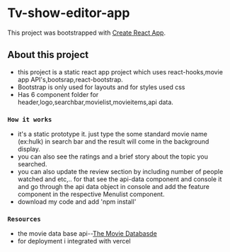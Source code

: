# Tv-show-editor-app

This project was bootstrapped with [Create React App](https://github.com/facebook/create-react-app).

## About this project

+ this project is a static react app project which uses react-hooks,movie app API's,bootsrap,react-bootstrap.
+ Bootstrap is only used for layouts and for styles used css
+ Has 6 component folder for header,logo,searchbar,movielist,movieitems,api data.

### `How it works`

+ it's a static prototype it. just type the some standard movie name (ex:hulk) in search bar and the result will come in the background display.
+ you can also see the ratings and a brief story about the topic you searched.
+ you can also update the review section by including number of people watched and etc,.. for that see the api-data component and console it and go through the
 api data object in console and add the feature component in the respective Menulist component.
+ download my code and add 'npm install' 



### `Resources`
+ the movie data base api--[The Movie Databasde](https://developers.themoviedb.org/3/tv/get-popular-tv-shows)
+ for deployment i integrated with vercel
